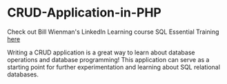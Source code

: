 # CRUD-Application-in-PHP
Check out Bill Wienman's LinkedIn Learning course SQL Essential Training [here](https://www.linkedin.com/learning/sql-essential-training-3/understanding-sql)

Writing a CRUD application is a great way to learn about database operations and database programming!
This application can serve as a starting point for further experimentation and learning about SQL relational databases.
